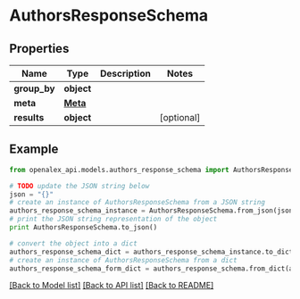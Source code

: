 # AuthorsResponseSchema


## Properties

Name | Type | Description | Notes
------------ | ------------- | ------------- | -------------
**group_by** | **object** |  | 
**meta** | [**Meta**](Meta.md) |  | 
**results** | **object** |  | [optional] 

## Example

```python
from openalex_api.models.authors_response_schema import AuthorsResponseSchema

# TODO update the JSON string below
json = "{}"
# create an instance of AuthorsResponseSchema from a JSON string
authors_response_schema_instance = AuthorsResponseSchema.from_json(json)
# print the JSON string representation of the object
print AuthorsResponseSchema.to_json()

# convert the object into a dict
authors_response_schema_dict = authors_response_schema_instance.to_dict()
# create an instance of AuthorsResponseSchema from a dict
authors_response_schema_form_dict = authors_response_schema.from_dict(authors_response_schema_dict)
```
[[Back to Model list]](../README.md#documentation-for-models) [[Back to API list]](../README.md#documentation-for-api-endpoints) [[Back to README]](../README.md)


